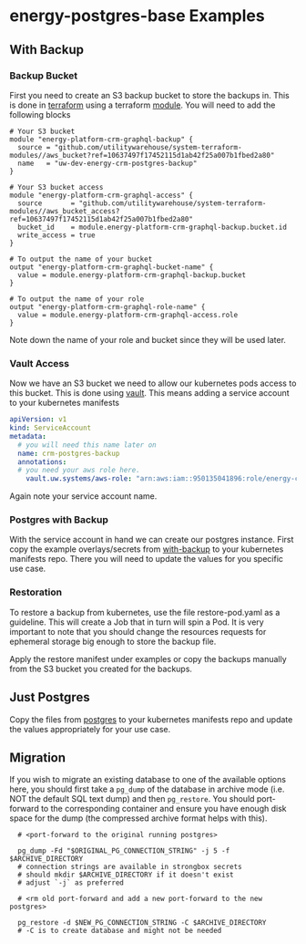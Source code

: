 # energy-postgres-base Examples

## With Backup
### Backup Bucket

First you need to create an S3 backup bucket to store the backups in. This is done in [terraform](https://github.com/utilitywarehouse/terraform/) using a terraform [module](https://github.com/utilitywarehouse/system-terraform-modules/tree/main/aws_bucket_access). You will need to add the following blocks

``` hcl
# Your S3 bucket
module "energy-platform-crm-graphql-backup" {
  source = "github.com/utilitywarehouse/system-terraform-modules//aws_bucket?ref=10637497f17452115d1ab42f25a007b1fbed2a80"
  name   = "uw-dev-energy-crm-postgres-backup"
}

# Your S3 bucket access
module "energy-platform-crm-graphql-access" {
  source       = "github.com/utilitywarehouse/system-terraform-modules//aws_bucket_access?ref=10637497f17452115d1ab42f25a007b1fbed2a80"
  bucket_id    = module.energy-platform-crm-graphql-backup.bucket.id
  write_access = true
}

# To output the name of your bucket
output "energy-platform-crm-graphql-bucket-name" {
  value = module.energy-platform-crm-graphql-backup.bucket
}

# To output the name of your role
output "energy-platform-crm-graphql-role-name" {
  value = module.energy-platform-crm-graphql-access.role
}
```

Note down the name of your role and bucket since they will be used later.

### Vault Access

Now we have an S3 bucket we need to allow our kubernetes pods access to this bucket. This is done using [vault](https://www.vaultproject.io/). This means adding a service account to your kubernetes manifests

``` yaml
apiVersion: v1
kind: ServiceAccount
metadata:
  # you will need this name later on
  name: crm-postgres-backup
  annotations:
  # you need your aws role here.
    vault.uw.systems/aws-role: "arn:aws:iam::950135041896:role/energy-crm-postgres-backup-bucket-rw"
```

Again note your service account name.

### Postgres with Backup

With the service account in hand we can create our postgres instance. First copy the example overlays/secrets from [with-backup](./with-backup) to your kubernetes manifests repo. There you will need to update the values for you specific use case.

### Restoration

To restore a backup from kubernetes, use the file restore-pod.yaml as a guideline. This will create a Job that in turn will spin a Pod.
It is very important to note that you should change the resources requests for ephemeral storage big enough to store the backup file.

Apply the restore manifest under examples or copy the backups manually from the S3 bucket you created for the backups.


## Just Postgres

Copy the files from [postgres](./postgres) to your kubernetes manifests repo and update the values appropriately for your use case.

## Migration

If you wish to migrate an existing database to one of the available options
here, you should first take a `pg_dump` of the database in archive mode
(i.e. NOT the default SQL text dump) and then `pg_restore`. You should
port-forward to the corresponding container and ensure you have enough
disk space for the dump (the compressed archive format helps with this).

```
  # <port-forward to the original running postgres>

  pg_dump -Fd "$ORIGINAL_PG_CONNECTION_STRING" -j 5 -f $ARCHIVE_DIRECTORY
  # connection strings are available in strongbox secrets
  # should mkdir $ARCHIVE_DIRECTORY if it doesn't exist
  # adjust `-j` as preferred
  
  # <rm old port-forward and add a new port-forward to the new postgres>
  
  pg_restore -d $NEW_PG_CONNECTION_STRING -C $ARCHIVE_DIRECTORY
  # -C is to create database and might not be needed
```
